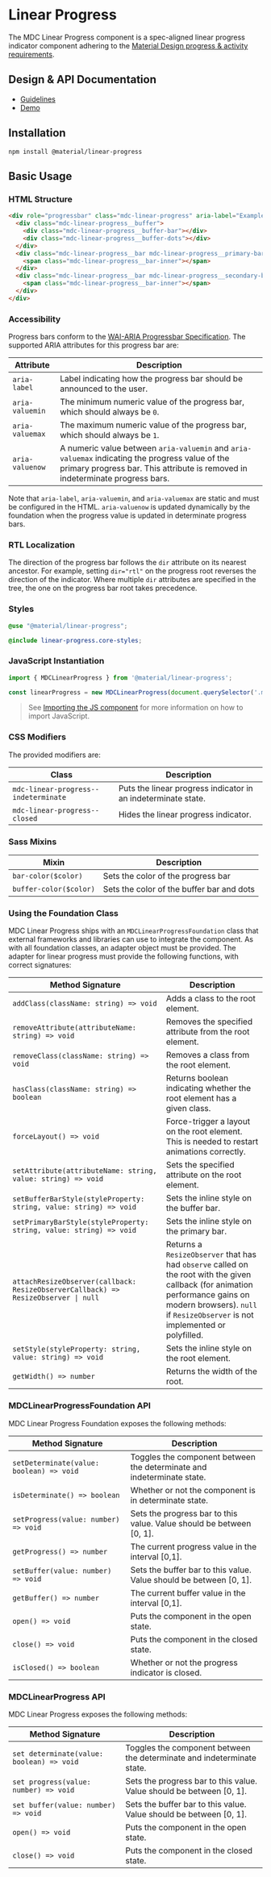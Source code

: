 <!--docs:
title: "Linear Progress"
layout: detail
section: components
excerpt: "Material Design-styled linear progress indicators."
iconId: progress_linear
path: /catalog/linear-progress/
-->

# Linear Progress

The MDC Linear Progress component is a spec-aligned linear progress indicator component adhering to the
[Material Design progress & activity requirements](https://material.io/go/design-progress-indicators).

## Design & API Documentation

<ul class="icon-list">
  <li class="icon-list-item icon-list-item--spec">
    <a href="https://material.io/go/design-progress-indicators">Guidelines</a>
  </li>
  <li class="icon-list-item icon-list-item--link">
    <a href="https://material-components.github.io/material-components-web-catalog/#/component/linear-progress-indicator">Demo</a>
  </li>
</ul>

## Installation

```
npm install @material/linear-progress
```

## Basic Usage

### HTML Structure

```html
<div role="progressbar" class="mdc-linear-progress" aria-label="Example Progress Bar" aria-valuemin="0" aria-valuemax="1" aria-valuenow="0">
  <div class="mdc-linear-progress__buffer">
    <div class="mdc-linear-progress__buffer-bar"></div>
    <div class="mdc-linear-progress__buffer-dots"></div>
  </div>
  <div class="mdc-linear-progress__bar mdc-linear-progress__primary-bar">
    <span class="mdc-linear-progress__bar-inner"></span>
  </div>
  <div class="mdc-linear-progress__bar mdc-linear-progress__secondary-bar">
    <span class="mdc-linear-progress__bar-inner"></span>
  </div>
</div>
```

### Accessibility

Progress bars conform to the [WAI-ARIA Progressbar Specification](https://www.w3.org/TR/wai-aria/#progressbar). The supported ARIA attributes for this progress bar are:

| Attribute | Description |
| --------- | ----------- |
| `aria-label` | Label indicating how the progress bar should be announced to the user. |
| `aria-valuemin` | The minimum numeric value of the progress bar, which should always be `0`. |
| `aria-valuemax` | The maximum numeric value of the progress bar, which should always be `1`. |
| `aria-valuenow` | A numeric value between `aria-valuemin` and `aria-valuemax` indicating the progress value of the primary progress bar. This attribute is removed in indeterminate progress bars. |

Note that `aria-label`, `aria-valuemin`, and `aria-valuemax` are static and must be configured in the HTML. `aria-valuenow` is updated dynamically by the foundation when the progress value is updated in determinate progress bars.

### RTL Localization

The direction of the progress bar follows the `dir` attribute on its nearest ancestor. For example, setting `dir="rtl"` on the progress root reverses the direction of the indicator.
Where multiple `dir` attributes are specified in the tree, the one on the progress bar root takes precedence.

### Styles
```scss
@use "@material/linear-progress";

@include linear-progress.core-styles;
```

### JavaScript Instantiation

```js
import { MDCLinearProgress } from '@material/linear-progress';

const linearProgress = new MDCLinearProgress(document.querySelector('.mdc-linear-progress'));
```

> See [Importing the JS component](../../docs/importing-js.md) for more information on how to import JavaScript.

### CSS Modifiers

The provided modifiers are:

| Class                 | Description                                             |
| --------------------- | ------------------------------------------------------- |
| `mdc-linear-progress--indeterminate`   | Puts the linear progress indicator in an indeterminate state. |
| `mdc-linear-progress--closed`  | Hides the linear progress indicator. |

### Sass Mixins

Mixin | Description
--- | ---
`bar-color($color)` | Sets the color of the progress bar
`buffer-color($color)` | Sets the color of the buffer bar and dots

### Using the Foundation Class

MDC Linear Progress ships with an `MDCLinearProgressFoundation` class that external frameworks and libraries can
use to integrate the component. As with all foundation classes, an adapter object must be provided.
The adapter for linear progress must provide the following functions, with correct signatures:

| Method Signature | Description |
| --- | --- |
| `addClass(className: string) => void` | Adds a class to the root element. |
| `removeAttribute(attributeName: string) => void` | Removes the specified attribute from the root element. |
| `removeClass(className: string) => void` | Removes a class from the root element. |
| `hasClass(className: string) => boolean` | Returns boolean indicating whether the root element has a given class. |
| `forceLayout() => void` | Force-trigger a layout on the root element. This is needed to restart animations correctly. |
| `setAttribute(attributeName: string, value: string) => void` | Sets the specified attribute on the root element. |
| `setBufferBarStyle(styleProperty: string, value: string) => void` | Sets the inline style on the buffer bar. |
| `setPrimaryBarStyle(styleProperty: string, value: string) => void` | Sets the inline style on the primary bar. |
| `attachResizeObserver(callback: ResizeObserverCallback) => ResizeObserver \| null` | Returns a `ResizeObserver` that has had `observe` called on the root with the given callback (for animation performance gains on modern browsers). `null` if `ResizeObserver` is not implemented or polyfilled. |
| `setStyle(styleProperty: string, value: string) => void` | Sets the inline style on the root element. |
| `getWidth() => number` | Returns the width of the root. |

### MDCLinearProgressFoundation API

MDC Linear Progress Foundation exposes the following methods:

| Method Signature | Description |
| --- | --- |
| `setDeterminate(value: boolean) => void` | Toggles the component between the determinate and indeterminate state. |
| `isDeterminate() => boolean` | Whether or not the component is in determinate state. |
| `setProgress(value: number) => void` | Sets the progress bar to this value. Value should be between [0, 1]. |
| `getProgress() => number` | The current progress value in the interval [0,1]. |
| `setBuffer(value: number) => void` | Sets the buffer bar to this value. Value should be between [0, 1]. |
| `getBuffer() => number` | The current buffer value in the interval [0,1]. |
| `open() => void` | Puts the component in the open state. |
| `close() => void` | Puts the component in the closed state. |
| `isClosed() => boolean` | Whether or not the progress indicator is closed. |
### MDCLinearProgress API

MDC Linear Progress exposes the following methods:

| Method Signature | Description |
| --- | --- |
| `set determinate(value: boolean) => void` | Toggles the component between the determinate and indeterminate state. |
| `set progress(value: number) => void` | Sets the progress bar to this value. Value should be between [0, 1]. |
| `set buffer(value: number) => void` | Sets the buffer bar to this value. Value should be between [0, 1]. |
| `open() => void` | Puts the component in the open state. |
| `close() => void` | Puts the component in the closed state. |
